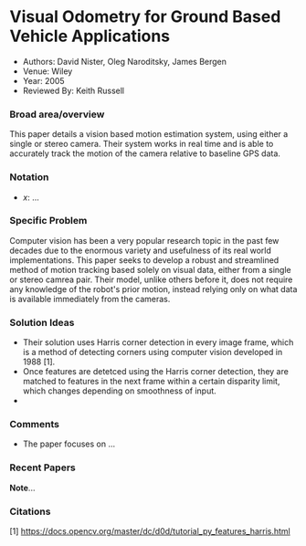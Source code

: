 # Visual Odometry for Ground Based Vehicle Applications
* Authors: David Nister, Oleg Naroditsky, James Bergen
* Venue: Wiley
* Year: 2005
* Reviewed By: Keith Russell

### Broad area/overview
This paper details a vision based motion estimation system, using either a single or stereo camera.  Their system works in real time and is able to accurately track the motion of the camera relative to baseline GPS data.

### Notation
* $x$: ...

### Specific Problem
Computer vision has been a very popular research topic in the past few decades due to the enormous variety and usefulness of its real world implementations.  This paper seeks to develop a robust and streamlined method of motion tracking based solely on visual data, either from a single or stereo camrea pair.  Their model, unlike others before it, does not require any knowledge of the robot's prior motion, instead relying only on what data is available immediately from the cameras.

### Solution Ideas
* Their solution uses Harris corner detection in every image frame, which is a method of detecting corners using computer vision developed in 1988 [1].  
* Once features are detetced using the Harris corner detection, they are matched to features in the next frame within a certain disparity limit, which changes depending on smoothness of input.
* 

### Comments
* The paper focuses on ...

### Recent Papers
**Note**...

### Citations

[1] https://docs.opencv.org/master/dc/d0d/tutorial_py_features_harris.html



